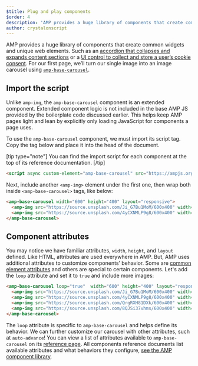 ```yaml
---
$title: Plug and play components 
$order: 4
description: 'AMP provides a huge library of components that create common widgets and unique web elements.'
author: crystalonscript
---
```


AMP provides a huge library of components that create common widgets and unique web elements. Such as an [accordion that collapses and expands content sections](../../../components/reference/amp-accordion.md) or a [UI control to collect and store a user’s cookie consent](../../../components/reference/amp-consent.md). For our first page, we’ll turn our single image into an image carousel using [`amp-base-carousel`](../../../components/reference/amp-base-carousel-v0.1.md).

## Import the script

Unlike `amp-img`, the `amp-base-carousel` component is an extended component. Extended component logic is not included in the base AMP JS provided by the boilerplate code discussed earlier. This helps keep AMP pages light and lean by explicitly only loading JavaScript for components a page uses.

To use the `amp-base-carousel` component, we must import its script tag. Copy the tag below and place it into the head of the document.

[tip type="note"]
You can find the import script for each component at the top of its reference documentation.
[/tip]

```html
<script async custom-element="amp-base-carousel" src="https://ampjs.org/v0/amp-base-carousel-0.1.js"></script>
```

Next, include another `<amp-img>` element under the first one, then wrap both inside `<amp-base-carousel>` tags, like below:

```html
<amp-base-carousel width="600" height="400" layout="responsive">
  <amp-img src="https://source.unsplash.com/Ji_G7Bu1MoM/600x400" width="600" height="400" layout="responsive"></amp-img>
  <amp-img src="https://source.unsplash.com/4yCXNMLP9g8/600x400" width="600" height="400" layout="responsive"></amp-img>
</amp-base-carousel>
```

## Component attributes

You may notice we have familiar attributes, `width`, `height`, and `layout` defined. Like HTML, attributes are used everywhere in AMP. But, AMP uses additional attributes to customize components’ behavior. Some are [common element attributes](../../learn/common_attributes.md) and others are special to certain components. Let's add the `loop` attribute and set it to `true` and include more images:

```html
<amp-base-carousel loop="true"  width="600" height="400" layout="responsive">
  <amp-img src="https://source.unsplash.com/Ji_G7Bu1MoM/600x400" width="600" height="400" layout="responsive"></amp-img>
  <amp-img src="https://source.unsplash.com/4yCXNMLP9g8/600x400" width="600" height="400" layout="responsive"></amp-img>
  <amp-img src="https://source.unsplash.com/QrgRXH81DXk/600x400" width="600" height="400" layout="responsive"></amp-img>
  <amp-img src="https://source.unsplash.com/8QJSi37vhms/600x400" width="600" height="400" layout="responsive"></amp-img>
</amp-base-carousel>
```

The `loop` attribute is specific to `amp-base-carousel` and helps define its behavior. We can further customize our carousel with other attributes, such at `auto-advance`! You can view a list of attributes available to `amp-base-carousel` on its [reference page](../../../components/reference/amp-base-carousel-v0.1.md). All components reference documents list available attributes and what behaviors they configure, [see the AMP component library](../../../components/index.html).
